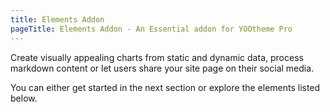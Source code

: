 ```yaml
---
title: Elements Addon
pageTitle: Elements Addon - An Essential addon for YOOtheme Pro
---
```


Create visually appealing charts from static and dynamic data, process markdown content or let users share your site page on their social media.

You can either get started in the next section or explore the elements listed below.
<!--
{% quick-links %}

{% quick-link title="Chart Element" href="./chart" description="Create visually appealing charts from static and dynamic data." /%}
{% quick-link title="Markdown Element" href="./markdown" description="Process markdown content with CommonMark." /%}
{% quick-link title="Social Sharing Element" href="./social-sharing" description="Let users share your page on their social media." /%}

{% /quick-links %} -->
